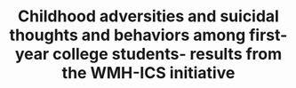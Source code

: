 --- 
abstract: '' 
authors: 
 - P Mortier
 -  J Alonso
 -  RP Auerbach
 -  J Bantjes
 -  C Benjet
 -  R Bruffaerts
 -  ...
doi: '' 
featured: false 
publication: '*Social Psychiatry and Psychiatric Epidemiology*, NA' 
publication_short: '' 
publishDate: '2021-01-01' 
title: 'Childhood adversities and suicidal thoughts and behaviors among first-year college students- results from the WMH-ICS initiative' 
url_code: '' 
url_dataset: '' 
url_pdf: '' 
url_poster: '' 
url_project: '' 
url_slides: '' 
url_source: '' 
url_video: '' 
---